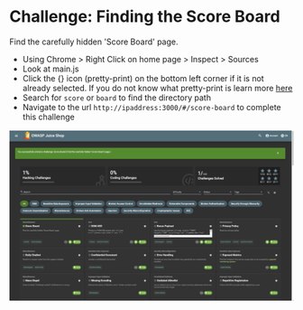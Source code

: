 # Challenge: Finding the Score Board

Find the carefully hidden 'Score Board' page.

- Using Chrome > Right Click on home page > Inspect > Sources
- Look at main.js 
- Click the {} icon (pretty-print) on the bottom left corner if it is not already selected. If you do not know what pretty-print is learn more [here](https://developer.chrome.com/docs/devtools/javascript/reference/#format)
- Search for `score` or `board` to find the directory path
- Navigate to the url `http://ipaddress:3000/#/score-board` to complete this challenge

![Score Board Challeged Solved!](/assets/score-board-screenshot.png)